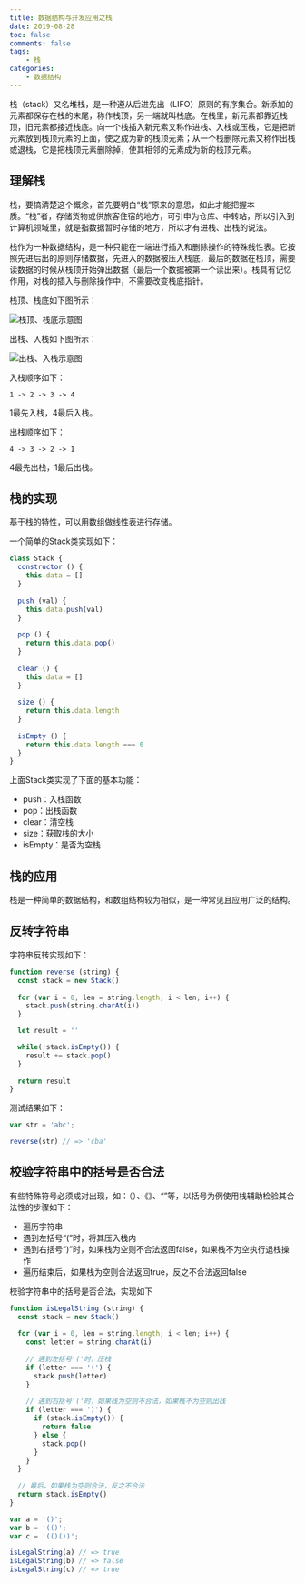 ```yaml
---
title: 数据结构与开发应用之栈
date: 2019-08-28
toc: false
comments: false
tags:
    - 栈
categories:
    - 数据结构
---
```


栈（stack）又名堆栈，是一种遵从后进先出（LIFO）原则的有序集合。新添加的元素都保存在栈的末尾，称作栈顶，另一端就叫栈底。在栈里，新元素都靠近栈顶，旧元素都接近栈底。向一个栈插入新元素又称作进栈、入栈或压栈，它是把新元素放到栈顶元素的上面，使之成为新的栈顶元素；从一个栈删除元素又称作出栈或退栈，它是把栈顶元素删除掉，使其相邻的元素成为新的栈顶元素。

<!--more-->

## 理解栈

栈，要搞清楚这个概念，首先要明白“栈”原来的意思，如此才能把握本质。“栈”者，存储货物或供旅客住宿的地方，可引申为仓库、中转站，所以引入到计算机领域里，就是指数据暂时存储的地方，所以才有进栈、出栈的说法。

栈作为一种数据结构，是一种只能在一端进行插入和删除操作的特殊线性表。它按照先进后出的原则存储数据，先进入的数据被压入栈底，最后的数据在栈顶，需要读数据的时候从栈顶开始弹出数据（最后一个数据被第一个读出来）。栈具有记忆作用，对栈的插入与删除操作中，不需要改变栈底指针。

栈顶、栈底如下图所示：

![栈顶、栈底示意图](/images/2-1Q201204153P8.gif)

出栈、入栈如下图所示：

![出栈、入栈示意图](/images/2-1Q201203Q5110.gif)

入栈顺序如下：
```
1 -> 2 -> 3 -> 4
```
1最先入栈，4最后入栈。

出栈顺序如下：
```
4 -> 3 -> 2 -> 1
```
4最先出栈，1最后出栈。

## 栈的实现

基于栈的特性，可以用数组做线性表进行存储。

一个简单的Stack类实现如下：
```js
class Stack {
  constructor () {
    this.data = []
  }
  
  push (val) {
    this.data.push(val)
  }
  
  pop () {
    return this.data.pop()
  }
  
  clear () {
    this.data = []
  }
  
  size () {
    return this.data.length
  }
  
  isEmpty () {
    return this.data.length === 0
  }
}
```
上面Stack类实现了下面的基本功能：
* push：入栈函数
* pop：出栈函数
* clear：清空栈
* size：获取栈的大小
* isEmpty：是否为空栈

## 栈的应用

栈是一种简单的数据结构，和数组结构较为相似，是一种常见且应用广泛的结构。

## 反转字符串

字符串反转实现如下：
```js
function reverse (string) {
  const stack = new Stack()
  
  for (var i = 0, len = string.length; i < len; i++) {
    stack.push(string.charAt(i))
  }

  let result = ''

  while(!stack.isEmpty()) {
    result += stack.pop()
  }
  
  return result
}
```
测试结果如下：
```js
var str = 'abc';

reverse(str) // => 'cba'
```

## 校验字符串中的括号是否合法

有些特殊符号必须成对出现，如：（）、《》、“”等，以括号为例使用栈辅助检验其合法性的步骤如下：
* 遍历字符串
* 遇到左括号“(”时，将其压入栈内
* 遇到右括号“)”时，如果栈为空则不合法返回false，如果栈不为空执行退栈操作
* 遍历结束后，如果栈为空则合法返回true，反之不合法返回false

校验字符串中的括号是否合法，实现如下
```js
function isLegalString (string) {
  const stack = new Stack()
  
  for (var i = 0, len = string.length; i < len; i++) {
    const letter = string.charAt(i)
    
    // 遇到左括号'('时，压栈
    if (letter === '(') {
      stack.push(letter)
    }
    
    // 遇到右括号'('时，如果栈为空则不合法，如果栈不为空则出栈
    if (letter === ')') {
      if (stack.isEmpty()) {
        return false
      } else {
        stack.pop()
      }
    }
  }
  
  // 最后，如果栈为空则合法，反之不合法
  return stack.isEmpty()
}

var a = '()';
var b = '(()';
var c = '(()())';

isLegalString(a) // => true
isLegalString(b) // => false
isLegalString(c) // => true
```

